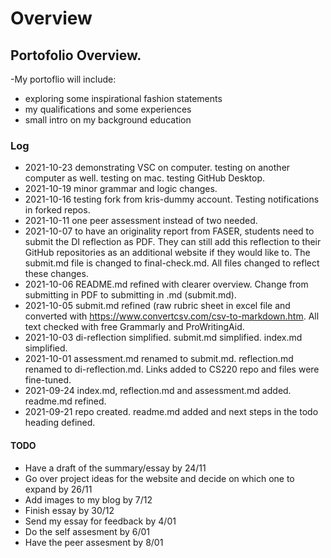 # Overview
##  Portofolio Overview. 

-My portoflio will include: 

- exploring some inspirational fashion statements
- my qualifications and some experiences
- small intro on my background education

### Log
- 2021-10-23 demonstrating VSC on computer. testing on another computer as well. testing on mac. testing GitHub Desktop. 
- 2021-10-19 minor grammar and logic changes.  
- 2021-10-16 testing fork from kris-dummy account. Testing notifications in forked repos.  
- 2021-10-11 one peer assessment instead of two needed.  
- 2021-10-07 to have an originality report from FASER, students need to submit the DI reflection as PDF. They can still add this reflection to their GitHub  repositories as an additional website if they would like to. The submit.md file is changed to final-check.md. All files changed to reflect these changes.    
- 2021-10-06 README.md refined with clearer overview. Change from submitting in PDF to submitting in .md (submit.md).  
- 2021-10-05 submit.md refined (raw rubric sheet in excel file and converted with https://www.convertcsv.com/csv-to-markdown.htm. All text checked with free Grammarly and ProWritingAid. 
- 2021-10-03 di-reflection simplified. submit.md simplified. index.md simplified.   
- 2021-10-01 assessment.md renamed to submit.md. reflection.md renamed to di-reflection.md. Links added to CS220 repo and files were fine-tuned.   
- 2021-09-24 index.md, reflection.md and assessment.md added. readme.md refined.   
- 2021-09-21 repo created. readme.md added and next steps in the todo heading defined.   

#### TODO
- Have a draft of the summary/essay by 24/11
- Go over project ideas for the website and decide on which one to expand by 26/11
- Add images to my blog by 7/12
- Finish essay by 30/12
- Send my essay for feedback by 4/01
- Do the self assesment by 6/01
- Have the peer assesment by 8/01
